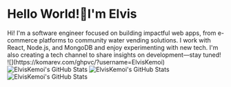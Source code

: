 <h1>Hello World!👋I'm Elvis </h1

<h2>Hi! I'm a software engineer focused on building impactful web apps, from e-commerce platforms to community water vending solutions. I work with React, Node.js, and MongoDB and enjoy experimenting with new tech. I'm also creating a tech channel to share insights on development—stay tuned! </h2>
![](https://komarev.com/ghpvc/?username=ElvisKemoi)
<img src="https://github-readme-streak-stats.herokuapp.com/?user=ElvisKemoi&theme=cobalt&hide_border=true" alt="ElvisKemoi's GitHub Stats" />
<img src="https://github-readme-stats.vercel.app/api/top-langs/?username=ElvisKemoi&theme=cobalt&show_icons=true&hide_border=true&layout=compact" alt="ElvisKemoi's GitHub Stats" />

<img src="https://github-readme-stats.vercel.app/api?username=ElvisKemoi&theme=cobalt&show_icons=true&hide_border=true&count_private=true" alt="ElvisKemoi's GitHub Stats" />




<!---
ElvisKemoi/ElvisKemoi is a ✨ special ✨ repository because its `README.md` (this file) appears on your GitHub profile.
You can click the Preview link to take a look at your changes.
--->
